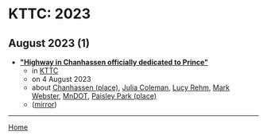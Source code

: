 # KTTC: 2023

## August 2023 (1)

 - [**"Highway in Chanhassen officially dedicated to Prince"**](https://www.kttc.com/2023/08/03/highway-chanhassen-officially-dedicated-prince/)
    - in [KTTC](../../../publications/k-o/kttc/index.md)
    - on 4 August 2023
    - about [Chanhassen (place)](../../../topics/place/chanhassen/index.md), [Julia Coleman](../../../topics/julia-coleman/index.md), [Lucy Rehm](../../../topics/lucy-rehm/index.md), [Mark Webster](../../../topics/mark-webster/index.md), [MnDOT](../../../topics/mndot/index.md), [Paisley Park (place)](../../../topics/place/paisley-park/index.md)
    - ([mirror](https://web.archive.org/web/*/https://www.kttc.com/2023/08/03/highway-chanhassen-officially-dedicated-prince/))

----

[Home](../index.md)
